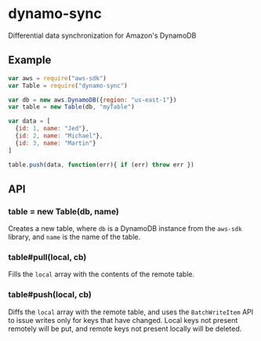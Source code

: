dynamo-sync
===========

Differential data synchronization for Amazon's DynamoDB

Example
-------

```javascript
var aws = require("aws-sdk")
var Table = require("dynamo-sync")

var db = new aws.DynamoDB({region: "us-east-1"})
var table = new Table(db, "myTable")

var data = [
  {id: 1, name: "Jed"},
  {id: 2, name: "Michael"},
  {id: 3, name: "Martin"}
]

table.push(data, function(err){ if (err) throw err })
```

API
---

### table = new Table(db, name)

Creates a new table, where `db` is a DynamoDB instance from the `aws-sdk` library, and `name` is the name of the table.

### table#pull(local, cb)

Fills the `local` array with the contents of the remote table.

### table#push(local, cb)

Diffs the `local` array with the remote table, and uses the `BatchWriteItem` API to issue writes only for keys that have changed. Local keys not present remotely will be put, and remote keys not present locally will be deleted.
